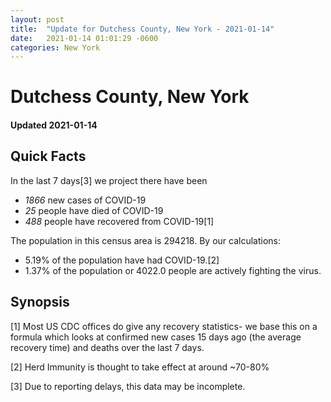 ```yaml
---
layout: post
title:  "Update for Dutchess County, New York - 2021-01-14"
date:   2021-01-14 01:01:29 -0600
categories: New York
---
```


# Dutchess County, New York
#### Updated 2021-01-14

## Quick Facts

In the last 7 days[3] we project there have been
- *1866* new cases of COVID-19
- *25* people have died of COVID-19
- *488* people have recovered from COVID-19[1]

The population in this census area is 294218. By our calculations:
- 5.19% of the population have had COVID-19.[2]
- 1.37% of the population or 4022.0 people are actively fighting the virus.

## Synopsis




[1] Most US CDC offices do give any recovery statistics- we base this on a formula which looks at confirmed new cases
15 days ago (the average recovery time) and deaths over the last 7 days.

[2] Herd Immunity is thought to take effect at around ~70-80%

[3] Due to reporting delays, this data may be incomplete.
 
    